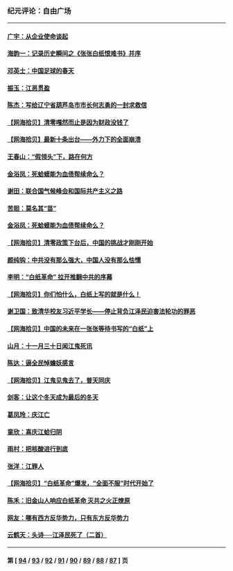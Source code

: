 ### 纪元评论：自由广场
---
#### [广宇：从企业使命谈起](../../pages/nsc993/n13882567.md) 
#### [海韵一：记录历史瞬间之《张张白纸恨难书》并序](../../pages/nsc993/n13882495.md) 
#### [邓英士：中国足球的春天](../../pages/nsc993/n13882118.md) 
#### [振玉：江恶贯盈](../../pages/nsc993/n13882113.md) 
#### [陈杰：写给辽宁省葫芦岛市市长何志勇的一封求救信](../../pages/nsc993/n13882076.md) 
#### [【网海拾贝】清零嘎然而止是因为财政没钱了](../../pages/nsc993/n13882062.md) 
#### [【网海拾贝】最新十条出台——外力下的全面崩溃](../../pages/nsc993/n13881583.md) 
#### [王春山：“假领头”下，路在何方](../../pages/nsc993/n13881535.md) 
#### [金浴凤：死蛤蟆能为血债帮续命么？](../../pages/nsc993/n13881534.md) 
#### [谢田：联合国气候峰会和国际共产主义之路](../../pages/nsc993/n13880697.md) 
#### [苦胆：莫名其“苗”](../../pages/nsc993/n13880685.md) 
#### [金浴凤：死蛤蟆能为血债帮续命么？](../../pages/nsc993/n13880684.md) 
#### [【网海拾贝】清零政策下台后，中国的挑战才刚刚开始](../../pages/nsc993/n13880668.md) 
#### [颜纯钩：中共没有那么强大，中国人没有那么怯懦](../../pages/nsc993/n13880131.md) 
#### [李明：“白纸革命” 拉开推翻中共的序幕](../../pages/nsc993/n13879574.md) 
#### [【网海拾贝】你们怕什么，白纸上写的就是什么！](../../pages/nsc993/n13879469.md) 
#### [谢卫国：致清华校友习近平学长——停止背负江泽民迫害法轮功的罪恶](../../pages/nsc993/n13879439.md) 
#### [【网海拾贝】中国的未来在一张张等待书写的“白纸”上](../../pages/nsc993/n13878528.md) 
#### [山月：十一月三十日闻江鬼死讯](../../pages/nsc993/n13878807.md) 
#### [陈达：逼全民悼蟾妖感言](../../pages/nsc993/n13878772.md) 
#### [【网海拾贝】江鬼见鬼去了，普天同庆](../../pages/nsc993/n13878138.md) 
#### [剑客：让这个冬天成为最后的冬天](../../pages/nsc993/n13878201.md) 
#### [葛凤玲：庆江亡](../../pages/nsc993/n13878200.md) 
#### [童欣：喜庆江蛤归阴](../../pages/nsc993/n13878135.md) 
#### [雨村：把核酸进行到底](../../pages/nsc993/n13877930.md) 
#### [张洋：江罪人](../../pages/nsc993/n13877942.md) 
#### [【网海拾贝】“白纸革命”爆发，“全面不服”时代开始了](../../pages/nsc993/n13877741.md) 
#### [陈禾：旧金山人响应白纸革命 灭共之火正燎原](../../pages/nsc993/n13877745.md) 
#### [网友：哪有西方反华势力，只有东方反华势力](../../pages/nsc993/n13876256.md) 
#### [云鹤天：头诗──江泽民死了（二首）](../../pages/nsc993/n13876697.md) 

---
#### 第 [ [94](./94.md) / [93](./93.md) / [92](./92.md) / [91](./91.md) / [90](./90.md) / [89](./89.md) / [88](./88.md) / [87](./87.md) ] 页
